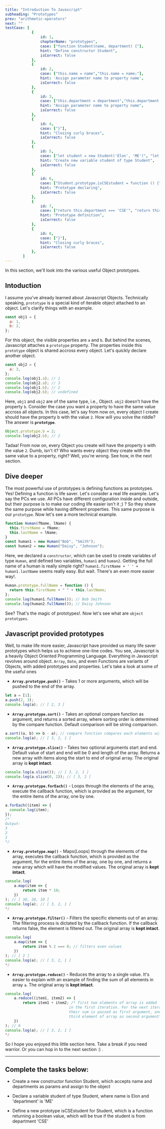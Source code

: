 ```yaml
---
title: "Introduction To Javascript"
subheading: "Prototypes"
prev: "arithmetic-operators"
next: ""
testCase: [
			{
				id: 1,
				chapterName: "prototypes",
				case: ["function Student(name, department) {"],
				hint: "Define constructor Student",
				isCorrect: false
			},
			{
                id: 2,
                case: ["this.name = name","this.name = name;"],
                hint: 'Assign parameter name to property name',
                isCorrect: false
            },
            {
                id: 3,
                case: ["this.department = department","this.department = department;"],
                hint: "Assign parameter name to property name",
                isCorrect: false
            },
            {
                id: 4,
                case: ["}"],
                hint: "Closing curly braces",
                isCorrect: false
            },
            {
                id: 5,
                case: ["let student = new Student('Elon', 'ME')", "let student = new Student('Elon', 'ME');", "const student = new Student('Elon', 'ME')", "const student = new Student('Elon', 'ME');"],
                hint: "Create new variable student of type Student",
                isCorrect: false
            },
            {
                id: 6,
                case: ["Student.prototype.isCSEstudent = function () {"],
                hint: "Prototype declaring",
                isCorrect: false
            },
            {
                id: 7,
                case: ["return this.department === 'CSE'", "return this.department === 'CSE';"],
                hint: "Prototype definition",
                isCorrect: false
            },
            {
                id: 8,
                case: ["}"],
                hint: "Closing curly braces",
                isCorrect: false
            },
		]
---
```


In this section, we'll look into the various useful Object prototypes.

## Intoduction

I assume you've already learned about Javascript Objects. Technically speaking, `prototype` is a special kind of iterable object attached to an object. Let's clarify things with an example.

```js
const obj1 = {
  a: 1,
  b: 2,
};
```

For this object, the visible properties are `a` and `b`. But behind the scenes, Javascript attaches a `prototype` property. The properties inside this `prototype` object is shared accross every object. Let's quickly declare another object.

```js
const obj2 = {
  a: 3,
};
console.log(obj1.a); // 1
console.log(obj2.a); // 3
console.log(obj1.b); // 2
console.log(obj2.b); // undefined
```

Here, `obj1` and `obj2` are of the same type, i.e., Object. `obj2` doesn't have the property `b`. Consider the case you want a property to have the same value accross all objects. In this case, let's say from now on, every object I create should have the property b with the value `2`. How will you solve the riddle? The answer is **`prototype`**.

```js
Object.prototype.b = 2;
console.log(obj2.b); // 2
```

Tadaa! From now on, every Object you create will have the property `b` with the value `2`. Dumb, isn't it? Who wants every object they create with the same value to a property, right? Well, you're wrong. See how, in the next section.

## Dive deeper

The most powerful use of prototypes is defining functions as prototypes. Yes! Defining a function is life saver. Let's consider a real life example. Let's say the PCs we use. All PCs have different configuration inside and outside, but their purpose is to make our coding life easier isn't it ;) ? So they share the same purpose while having different properties. This same purpose is our `prototype`. Now let's see a more technical example.

```js
function Human(fName, lName) {
  this.firstName = fName;
  this.lastName = lName;
}
const human1 = new Human("Bob", "Smith");
const human2 = new Human("Daisy", "Johnson");
```

Here, we declared a `constructor`, which can be used to create variables of type `Human`, and defined two variables, `human1` and `human2`. Getting the full name of a human is really simple right? `human1.firstName + ' ' + human1.lastName` seems really easy. But wait. There's an even more easier way!.

```js
Human.prototype.fullName = function () {
  return this.firstName + " " + this.lastName;
};
console.log(human1.fullName()); // Bob Smith
console.log(human2.fullName()); // Daisy Johnson
```

See? That's the magic of prototypes!. Now let's see what are `object prototypes`.

## Javascript provided prototypes

Well, to make life more easier, Javascript have provided us many life saver prototypes which helps us to achieve one-line codes. You see, Javascript is a heavily Object Oriented Programming Language. Everything in Javascript revolves around object. `Array`, `Date`, and even Functions are variants of Objects, with added prototypes and properties. Let's take a look at some of the useful ones

- **`Array.prototype.push()`** - Takes 1 or more arguments, which will be pushed to the end of the array.

```js
let a = [1];
a.push(2, 3);
console.log(a); // [ 2, 3 ]
```

- **`Array.prototype.sort()`** - Takes an optional compare function as argument, and returns a sorted array, where sorting order is determined by the compare function. Default comparison will be string comparison.

```js
a.sort((a, b) => b - a); // compare function compares each elements with the given function,
console.log(a); // [ 3, 2, 1 ]
```

- **`Array.prototype.slice()`** - Takes two optional arguments start and end. Default value of start and end will be 0 and length of the array. Returns a new array with items along the start to end of original array. The original array is **kept intact**.

```js
console.log(a.slice()); // [ 3, 2, 1 ]
console.log(a.slice(0, 2)); // [ 3, 2 ]
```

- **`Array.prototype.forEach()`** - Loops through the elements of the array, execute the callback function, which is provided as the argument, for the entire items of the array, one by one.

```js
a.forEach((item) => {
  console.log(item);
});
/*
Output- 
3
2
1
*/
```

- **`Array.prototype.map()`** - Maps(Loops) through the elements of the array, executes the callback function, which is provided as the argument, for the entire items of the array, one by one, and returns a new array which will have the modified values. The original array is **kept intact**.

```js
console.log(
    a.map(item => {
        return item * 10;
    })
); // [ 30, 20, 10 ]
console.log(a); // [ 3, 2, 1 ]
*/
```

- **`Array.prototype.filter()`** - Filters the specific elements out of an array. The filtering process is dictated by the callback function. If the callback returns false, the element is filtered out. The original array is **kept intact**.

```js
console.log(
    a.map(item => {
        return item % 2 === 0; // filters even values
    })
); // [ 2 ]
console.log(a); // [ 3, 2, 1 ]
*/
```

- **`Array.prototype.reduce()`** - Reduces the array to a single value. It's easier to explain with an example of finding the sum of all elements in array `a`. The original array is **kept intact**.

```js
console.log(
    a.reduce((item1, item2) => {
        return item1 + item2; /* first two elements of array is added
                             in the first iteration. For the next iteration,
                             their sum is passed as first argument, and
                             third element of array as second argument*/
    })
); // 6
console.log(a); // [ 3, 2, 1 ]
*/
```

So I hope you enjoyed this little section here. Take a break if you need warrior. Or you can hop in to the next section :) .

---

## Complete the tasks below:

- Create a new constructor function Student, which accepts name and departments as params and assign to the object

- Declare a variable student of type Student, where name is Elon and 'department' is 'ME'

- Define a new prototype isCSEstudent for Student, which is a function returning a boolean value, which will be true if the student is from department 'CSE'
